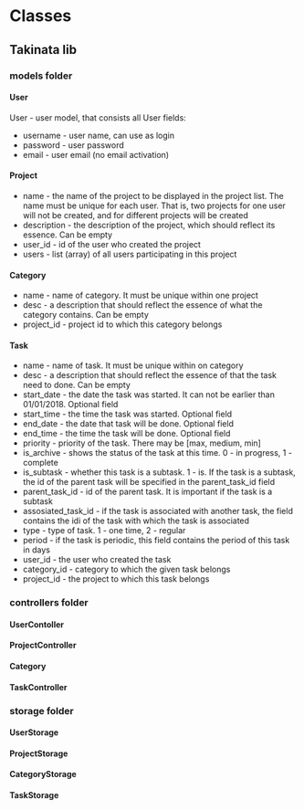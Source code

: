 # Classes #

## Takinata lib ##

### models folder ###

#### User ####
User - user model, that consists all User fields:
- username - user name, can use as login
- password - user password
- email - user email (no email activation)

#### Project ####
- name - the name of the project to be displayed in the project list. The name must be unique for each user. That is, two projects for one user will not be created, and for different projects will be created
- description - the description of the project, which should reflect its essence. Can be empty
- user_id - id of the user who created the project
- users - list (array) of all users participating in this project

#### Category ####
- name - name of category. It must be unique within one project
- desc - a description that should reflect the essence of what the category contains. Can be empty
- project_id - project id to which this category belongs 

#### Task ####

- name - name of task. It must be unique within on category
- desc - a description that should reflect the essence of that the task need to done. Can be empty
- start_date - the date the task was started. It can not be earlier than 01/01/2018. Optional field
- start_time - the time the task was started. Optional field
- end_date - the date that task will be done. Optional field
- end_time - the time the task will be done. Optional field
- priority - priority of the task. There may be [max, medium, min]
- is_archive - shows the status of the task at this time. 0 - in progress, 1 - complete
- is_subtask - whether this task is a subtask. 1 - is. If the task is a subtask, the id of the parent task will be specified in the parent_task_id field
- parent_task_id - id of the parent task. It is important if the task is a subtask
- assosiated_task_id - if the task is associated with another task, the field contains the idi of the task with which the task is associated
- type - type of task. 1 - one time, 2 - regular
- period - if the task is periodic, this field contains the period of this task in days
- user_id - the user who created the task
- category_id - category to which the given task belongs 
- project_id - the project to which this task belongs

### controllers folder ###

#### UserContoller ####

#### ProjectController ####

#### Category ####

#### TaskController ####

### storage folder ###

#### UserStorage ####

#### ProjectStorage ####

#### CategoryStorage ####

#### TaskStorage ####